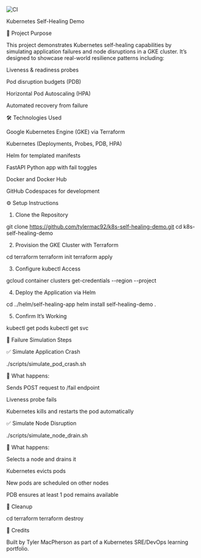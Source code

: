 ![CI](https://github.com/tylermac92/k8s-self-healing-demo/actions/workflows/ci.yml/badge.svg)

Kubernetes Self-Healing Demo

🚀 Project Purpose

This project demonstrates Kubernetes self-healing capabilities by simulating application failures and node disruptions in a GKE cluster. It’s designed to showcase real-world resilience patterns including:

Liveness & readiness probes

Pod disruption budgets (PDB)

Horizontal Pod Autoscaling (HPA)

Automated recovery from failure

🛠️ Technologies Used

Google Kubernetes Engine (GKE) via Terraform

Kubernetes (Deployments, Probes, PDB, HPA)

Helm for templated manifests

FastAPI Python app with fail toggles

Docker and Docker Hub

GitHub Codespaces for development

⚙️ Setup Instructions

1. Clone the Repository

git clone https://github.com/tylermac92/k8s-self-healing-demo.git
cd k8s-self-healing-demo

2. Provision the GKE Cluster with Terraform

cd terraform
terraform init
terraform apply

3. Configure kubectl Access

gcloud container clusters get-credentials <cluster-name> --region <region> --project <project-id>

4. Deploy the Application via Helm

cd ../helm/self-healing-app
helm install self-healing-demo .

5. Confirm It’s Working

kubectl get pods
kubectl get svc

🧪 Failure Simulation Steps

✅ Simulate Application Crash

./scripts/simulate_pod_crash.sh

📌 What happens:

Sends POST request to /fail endpoint

Liveness probe fails

Kubernetes kills and restarts the pod automatically

✅ Simulate Node Disruption

./scripts/simulate_node_drain.sh

📌 What happens:

Selects a node and drains it

Kubernetes evicts pods

New pods are scheduled on other nodes

PDB ensures at least 1 pod remains available

🧹 Cleanup

cd terraform
terraform destroy

🙌 Credits

Built by Tyler MacPherson as part of a Kubernetes SRE/DevOps learning portfolio.
